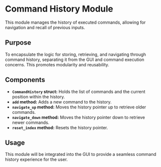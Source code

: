 # Command History Module

This module manages the history of executed commands, allowing for navigation and recall of previous inputs.

## Purpose

To encapsulate the logic for storing, retrieving, and navigating through command history, separating it from the GUI and command execution concerns. This promotes modularity and reusability.

## Components

-   **`CommandHistory` struct:** Holds the list of commands and the current position within the history.
-   **`add` method:** Adds a new command to the history.
-   **`navigate_up` method:** Moves the history pointer up to retrieve older commands.
-   **`navigate_down` method:** Moves the history pointer down to retrieve newer commands.
-   **`reset_index` method:** Resets the history pointer.

## Usage

This module will be integrated into the GUI to provide a seamless command history experience for the user.
